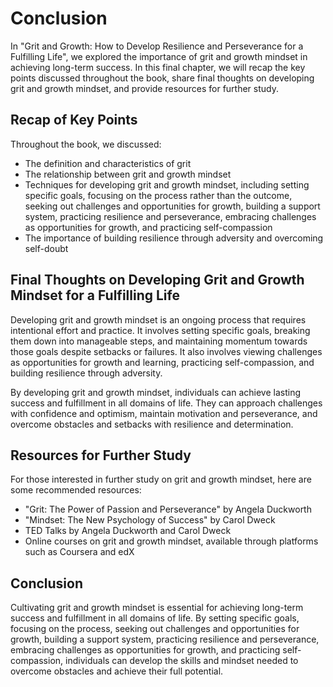 Conclusion
===================

In "Grit and Growth: How to Develop Resilience and Perseverance for a Fulfilling Life", we explored the importance of grit and growth mindset in achieving long-term success. In this final chapter, we will recap the key points discussed throughout the book, share final thoughts on developing grit and growth mindset, and provide resources for further study.

Recap of Key Points
-------------------

Throughout the book, we discussed:

* The definition and characteristics of grit
* The relationship between grit and growth mindset
* Techniques for developing grit and growth mindset, including setting specific goals, focusing on the process rather than the outcome, seeking out challenges and opportunities for growth, building a support system, practicing resilience and perseverance, embracing challenges as opportunities for growth, and practicing self-compassion
* The importance of building resilience through adversity and overcoming self-doubt

Final Thoughts on Developing Grit and Growth Mindset for a Fulfilling Life
--------------------------------------------------------------------------

Developing grit and growth mindset is an ongoing process that requires intentional effort and practice. It involves setting specific goals, breaking them down into manageable steps, and maintaining momentum towards those goals despite setbacks or failures. It also involves viewing challenges as opportunities for growth and learning, practicing self-compassion, and building resilience through adversity.

By developing grit and growth mindset, individuals can achieve lasting success and fulfillment in all domains of life. They can approach challenges with confidence and optimism, maintain motivation and perseverance, and overcome obstacles and setbacks with resilience and determination.

Resources for Further Study
---------------------------

For those interested in further study on grit and growth mindset, here are some recommended resources:

* "Grit: The Power of Passion and Perseverance" by Angela Duckworth
* "Mindset: The New Psychology of Success" by Carol Dweck
* TED Talks by Angela Duckworth and Carol Dweck
* Online courses on grit and growth mindset, available through platforms such as Coursera and edX

Conclusion
----------

Cultivating grit and growth mindset is essential for achieving long-term success and fulfillment in all domains of life. By setting specific goals, focusing on the process, seeking out challenges and opportunities for growth, building a support system, practicing resilience and perseverance, embracing challenges as opportunities for growth, and practicing self-compassion, individuals can develop the skills and mindset needed to overcome obstacles and achieve their full potential.
